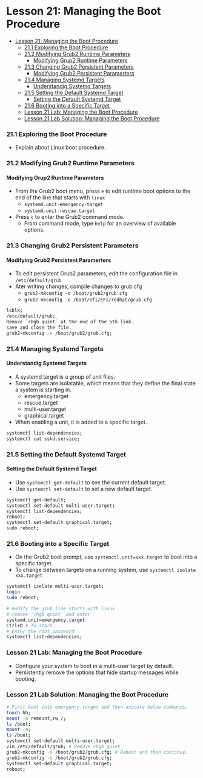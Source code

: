 # Lesson 21: Managing the Boot Procedure

- [Lesson 21: Managing the Boot Procedure](#lesson-21-managing-the-boot-procedure)
    - [21.1 Exploring the Boot Procedure](#211-exploring-the-boot-procedure)
    - [21.2 Modifying Grub2 Runtime Parameters](#212-modifying-grub2-runtime-parameters)
      - [Modifying Grup2 Runtime Parameters](#modifying-grup2-runtime-parameters)
    - [21.3 Changing Grub2 Persistent Parameters](#213-changing-grub2-persistent-parameters)
      - [Modifying Grub2 Persistent Paramerters](#modifying-grub2-persistent-paramerters)
    - [21.4 Managing Systemd Targets](#214-managing-systemd-targets)
      - [Understandig Systemd Targets](#understandig-systemd-targets)
    - [21.5 Setting the Default Systemd Target](#215-setting-the-default-systemd-target)
      - [Setting the Default Systemd Target](#setting-the-default-systemd-target)
    - [21.6 Booting into a Specific Target](#216-booting-into-a-specific-target)
    - [Lesson 21 Lab: Managing the Boot Procedure](#lesson-21-lab-managing-the-boot-procedure)
    - [Lesson 21 Lab Solution: Managing the Boot Procedure](#lesson-21-lab-solution-managing-the-boot-procedure)

### 21.1 Exploring the Boot Procedure

- Explain about Linux boot procedure.

### 21.2 Modifying Grub2 Runtime Parameters

#### Modifying Grup2 Runtime Parameters

- From the Grub2 boot menu, press `e` to edit runtime boot options to the end of the line that starts with `linux`
  - `systemd.unit-emergency.target`
  - `systemd.unit-rescue.target`
- Press `c` to enter the Grub2 command mode.
  - From command mode, type `help` for an overview of available options.

### 21.3 Changing Grub2 Persistent Parameters

#### Modifying Grub2 Persistent Paramerters

- To edit persistent Grub2 parameters, edit the configuration file in `/etc/default/grub`
- Ater writing changes, compile changes to grub.cfg
  - `grub2-mkconfig -o /boot/grub2/grub.cfg`
  - `grub2-mkconfig -o /boot/efi/EFI/redhat/grub.cfg`

```bash
lsblk;
/etc/default/grub;
Remove `rhgb quiet` at the end of the 5th link.
save and close the file.
grub2-mkconfig -o /boot/grub2/grub.cfg;
```

### 21.4 Managing Systemd Targets

#### Understandig Systemd Targets

- A systemd target is a group of unit files.
- Some targets are isolatable, which means that they define the final state a system is starting in.
  - emergency.target
  - rescue.target
  - multi-user.target
  - graphical.target
- When enabling a unit, it is added to a specific target.

```bash
systemctl list-dependencies;
systemctl cat sshd.service;
```

### 21.5 Setting the Default Systemd Target

#### Setting the Default Systemd Target

- Use `systemctl get-default` to see the current default target.
- Use `systemctl set-default` to set a new default target.

```bash
systemctl get-default;
systemctl set-default multi-user.target;
systemctl list-dependencies;
reboot;
systemctl set-default graphical.target;
sudo reboot;
```

### 21.6 Booting into a Specific Target

- On the Grub2 boot prompt, use `systemctl.unit=xxx.target` to boot into a specific target.
- To change between targets on a running system, use `systemctl isolate xxx.target`

```bash
systemctl isolate multi-user.target;
login
sudo reboot;

# modify the grub line starts with linux
# remove `rhgb quiet` and enter 
systemd.unit=emergency.target
Ctrl+D # To start.
# Enter the root password
systemctl list-dependencies;
```

### Lesson 21 Lab: Managing the Boot Procedure

- Configure your system to boot in a multi-user target by default.
- Persistently remove the options that hide startup messages while booting.

### Lesson 21 Lab Solution: Managing the Boot Procedure

```bash
# First boot into emergency.target and then execute below commands.
touch hh;
mount -o remount,rw /;
ls /boot;
mount -a;
ls /boot;
systemctl set-default multi-user.target;
vim /etc/default/grub; # Remove rhgb quiet
grub2-mkconfig -o /boot/grub2/grub.cfg; # Reboot and then continue.
grub2-mkconfig -o /boot/grub2/grub.cfg;
systemctl set-default graphical.target;
reboot;
```
